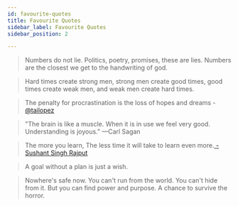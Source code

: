 ```yaml
---
id: favourite-quotes
title: Favourite Quotes
sidebar_label: Favourite Quotes
sidebar_position: 2

---
```

> Numbers do not lie. Politics, poetry, promises, these are lies. Numbers are the closest we get to the handwriting of god.

> Hard times create strong men, strong men create good times, good times create weak men, and weak men create hard times.

> The penalty for procrastination is the loss of hopes and dreams -[@tailopez](https://twitter.com/tailopez)

> "The brain is like a muscle. When it is in use we feel very good. Understanding is joyous." —Carl Sagan

> The more you learn, The less time it will take to learn even more.[ - Sushant Singh Rajput](https://twitter.com/hashtag/SushantSinghRajput?src=hashtag_click)

> A goal without a plan is just a wish.

> Nowhere's safe now. You can't run from the world. You can't hide from it. But you can find power and purpose. A chance to survive the horror.